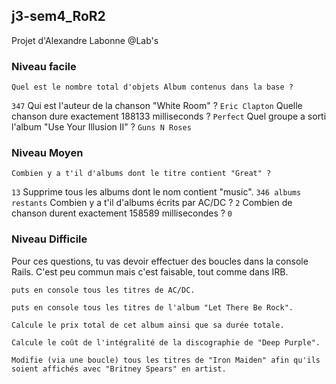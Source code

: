 ## j3-sem4_RoR2

Projet d'Alexandre Labonne @Lab's

### Niveau facile
    Quel est le nombre total d'objets Album contenus dans la base ?
```347```
    Qui est l'auteur de la chanson "White Room" ?
```Eric Clapton```
    Quelle chanson dure exactement 188133 milliseconds ?
```Perfect```
    Quel groupe a sorti l'album "Use Your Illusion II" ?
```Guns N Roses```

### Niveau Moyen
    Combien y a t'il d'albums dont le titre contient "Great" ?
```13```
    Supprime tous les albums dont le nom contient "music".
```346 albums restants```
    Combien y a t'il d'albums écrits par AC/DC ?
```2```
    Combien de chanson durent exactement 158589 millisecondes ?
```0```
### Niveau Difficile
Pour ces questions, tu vas devoir effectuer des boucles dans la console Rails. C'est peu commun mais c'est faisable, tout comme dans IRB.

    puts en console tous les titres de AC/DC.

    puts en console tous les titres de l'album "Let There Be Rock".

    Calcule le prix total de cet album ainsi que sa durée totale.

    Calcule le coût de l'intégralité de la discographie de "Deep Purple".

    Modifie (via une boucle) tous les titres de "Iron Maiden" afin qu'ils soient affichés avec "Britney Spears" en artist.
